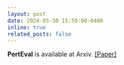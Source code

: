 ```yaml
---
layout: post
date: 2024-05-30 15:59:00-0400
inline: true
related_posts: false
---
```


**PertEval** is available at Arxiv. [[Paper]](https://arxiv.org/abs/2405.19740)